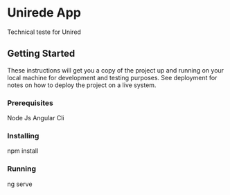 # Unirede App

Technical teste for Unired

## Getting Started

These instructions will get you a copy of the project up and running on your local machine for development and testing purposes. See deployment for notes on how to deploy the project on a live system.

### Prerequisites

Node Js
Angular Cli

### Installing
npm install

### Running
ng serve
